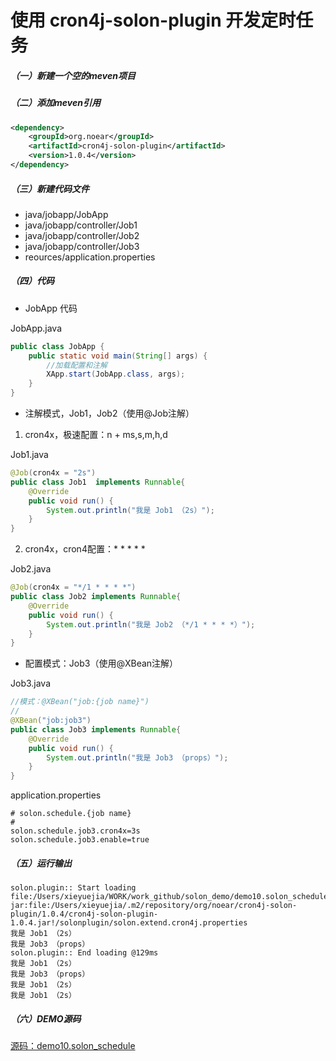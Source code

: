 # 使用 cron4j-solon-plugin 开发定时任务

##### （一）新建一个空的meven项目

##### （二）添加meven引用
```xml
<dependency>
    <groupId>org.noear</groupId>
    <artifactId>cron4j-solon-plugin</artifactId>
    <version>1.0.4</version>
</dependency>
```

##### （三）新建代码文件
* java/jobapp/JobApp
* java/jobapp/controller/Job1
* java/jobapp/controller/Job2
* java/jobapp/controller/Job3
* reources/application.properties

##### （四）代码

* JobApp 代码

JobApp.java 
```java
public class JobApp {
    public static void main(String[] args) {
        //加载配置和注解
        XApp.start(JobApp.class, args);
    }
}
```

* 注解模式，Job1，Job2（使用@Job注解）
1. cron4x，极速配置：n + ms,s,m,h,d

Job1.java
```java
@Job(cron4x = "2s")
public class Job1  implements Runnable{
    @Override
    public void run() {
        System.out.println("我是 Job1 （2s）");
    }
}
```

2. cron4x，cron4配置：* * * * *

Job2.java
```java
@Job(cron4x = "*/1 * * * *")
public class Job2 implements Runnable{
    @Override
    public void run() {
        System.out.println("我是 Job2 （*/1 * * * *）");
    }
}

```

* 配置模式：Job3（使用@XBean注解）

Job3.java
```java
//模式：@XBean("job:{job name}")
//
@XBean("job:job3")
public class Job3 implements Runnable{
    @Override
    public void run() {
        System.out.println("我是 Job3 （props）");
    }
}
```

application.properties
```properties
# solon.schedule.{job name}
#
solon.schedule.job3.cron4x=3s
solon.schedule.job3.enable=true
```

##### （五）运行输出
```
solon.plugin:: Start loading
file:/Users/xieyuejia/WORK/work_github/solon_demo/demo10.solon_schedule/target/classes/application.properties
jar:file:/Users/xieyuejia/.m2/repository/org/noear/cron4j-solon-plugin/1.0.4/cron4j-solon-plugin-1.0.4.jar!/solonplugin/solon.extend.cron4j.properties
我是 Job1 （2s）
我是 Job3 （props）
solon.plugin:: End loading @129ms
我是 Job1 （2s）
我是 Job3 （props）
我是 Job1 （2s）
我是 Job1 （2s）
```

##### （六）DEMO源码
[源码：demo10.solon_schedule](https://gitee.com/noear/solon_demo/tree/master/demo10.solon_schedule)

